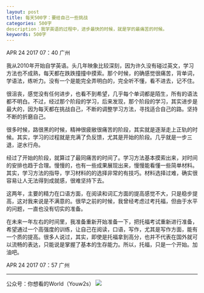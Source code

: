 ```yaml
---
layout: post
title: 每天500字：要给自己一些挑战
categories: 500字
description：我学英语的过程中，进步最快的时候，就是学的最痛苦的时候。
keywords: 500字
---
```


APR 24 2017  07：40 广州

我从2010年开始自学英语。头几年映象比较深刻，因为许久没有碰过英文，学习方法也不成熟，每天都在跌跌撞撞中摸索。那个时候，的确感觉很痛苦，背单词，学语法，练听力。没有一个是能完全弄明白的，完全听不懂，看不进去，记不住。

很沮丧，感觉没有任何进步，也看不到希望，几乎每个单词都是陌生，所有的语法都不明白。不过，经过那个阶段的学习，后来发现，那个阶段的学习，其实进步是最大的，因为每天都在挑战自己，不断的调整学习方法，寻找适合自己的路。坚持不断的折磨自己。

很多时候，路很黑的时候，精神很疲敝很痛苦的阶段，其实就是逐渐走上正轨的时候。其实，学习的过程就是充满了负反馈，尤其是开始的阶段。几乎就是一步三退，逆水行舟。

经过了开始的阶段，就算过了最同痛苦的时间了。学习方法基本摸索出来，对时间的安排也趋于合理。慢慢的，也有一些成果展现出来，慢慢能看懂一些简单材料。其实，学习方法的指导，学习材料的的选择非常的有技巧。材料选择过难，确实很容易让人无法得到成就感，很难坚持下去。

这两年，主要的精力在口语方面，在阅读和词汇方面的提高感觉不大，只是稳步提高，这对我来说是不满意的。很早之前的时候，我曾经考虑过考托福，但由于水平的问题，一直也没有切实的准备。

在未来一年左右的时间里，我准备重新开始准备一下，把托福考试重新进行准备，希望通过一个高强度的训练，让自己在阅读，口语，写作，尤其是写作方面，能有一个质的提高。很多人说过，其实，即使是托福拿到高分，也并不代表在国外就可以流畅的表达，只能说是掌握了基本的生存能力。所以，托福，只是一个开始。加油吧。

APR 24 2017  07：57 广州

---- 
公众号：你想看的World（Youw2s）
![][image-1]

[image-1]:	http://upload-images.jianshu.io/upload_images/3342594-dca1f89eba3e50ca.jpg?imageMogr2/auto-orient/strip%7CimageView2/2/w/1240